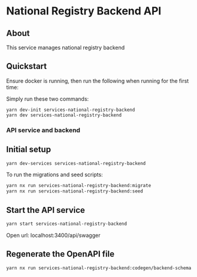 # National Registry Backend API

## About

This service manages national registry backend

## Quickstart

Ensure docker is running, then run the following when running for the first time:

Simply run these two commands:

```
yarn dev-init services-national-registry-backend
yarn dev services-national-registry-backend
```

### API service and backend

## Initial setup

```bash
yarn dev-services services-national-registry-backend
```

To run the migrations and seed scripts:

```bash
yarn nx run services-national-registry-backend:migrate
yarn nx run services-national-registry-backend:seed
```

## Start the API service

```bash
yarn start services-national-registry-backend
```

Open url:
localhost:3400/api/swagger

## Regenerate the OpenAPI file

```bash
yarn nx run services-national-registry-backend:codegen/backend-schema
```

